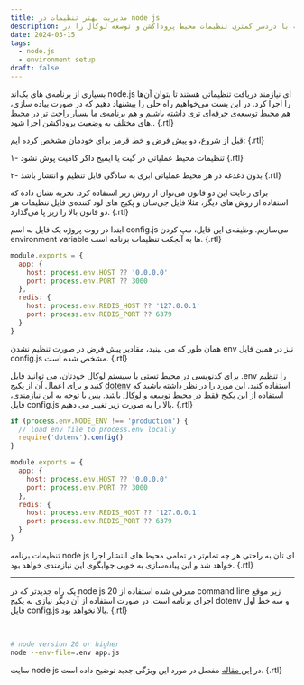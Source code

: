 ```yaml
---
title: مدیریت بهتر تنظیمات در node js
description: چگونه با دردسر کمتری تنظیمات محیط پروداکشن و توسعه لوکال را در node js پیاده‌سازی کنیم
date: 2024-03-15
tags:
  - node.js
  - environment setup
draft: false
---
```

بسیاری از برنامه‌ی های بک‌اند node.js ای نیازمند دریافت تنظیماتی هستند تا بتوان آن‌ها را اجرا کرد. در این پست می‌خواهیم راه حلی را پیشنهاد دهیم که در صورت پیاده سازی، هم محیط توسعه‌ی حرفه‌ای تری داشته باشیم و هم برنامه‌ی ما بسیار راحت‌ تر در محیط های مختلف به وضعیت پروداکشن اجرا شود.. {.rtl}

قبل از شروع، دو پیش فرض و خط قرمز برای خودمان مشخص کرده ایم: {.rtl}

۱- تنظیمات محیط عملیاتی در گیت یا ایمیج داکر کامیت پوش نشود {.rtl}

۲- بدون دغدغه در هر محیط عملیاتی ابری به سادگی قابل تنظیم و انتشار باشد {.rtl}

برای رعایت این دو قانون می‌توان از روش زیر استفاده کرد. تجربه نشان داده که استفاده از روش های دیگر، مثلا فایل جی‌سان و پکیج های لود کننده‌ی فایل  تنظیمات هر دو قانون بالا را زیر پا می‌گذارد. {.rtl}

ابتدا در روت پروژه یک فایل به اسم config.js می‌سازیم. وظیفه‌ی این فایل، مپ کردن environment variable ها به آبجکت تنظیمات برنامه است. {.rtl}

```js
module.exports = {
  app: {
    host: process.env.HOST ?? '0.0.0.0'
    port: process.env.PORT ?? 3000
  },
  redis: {
    host: process.env.REDIS_HOST ?? '127.0.0.1'
    port: process.env.REDIS_PORT ?? 6379
  }
}
```
همان طور که می بینید، مقادیر پیش فرض در صورت تنظیم نشدن env نیز در همین فایل config.js مشخص شده است. {.rtl}

برای کدنویسی در محیط تستی یا سیستم لوکال خودتان، می توانید فایل .env را تنظیم کنید و برای اعمال آن از پکیج [dotenv](https://www.npmjs.com/package/dotenv) استفاده کنید. این مورد را در نظر داشته باشید که استفاده از این پکیج فقط در محیط توسعه و لوکال باشد. پس با توجه به این نیازمندی، فایل config.js بالا را به صورت زیر تغییر می دهیم. {.rtl}

```js
if (process.env.NODE_ENV !== 'production') {
  // load env file to process.env locally
  require('dotenv').config()
}

module.exports = {
  app: {
    host: process.env.HOST ?? '0.0.0.0'
    port: process.env.PORT ?? 3000
  },
  redis: {
    host: process.env.REDIS_HOST ?? '127.0.0.1'
    port: process.env.REDIS_PORT ?? 6379
  }
}
```
تنظیمات برنامه‌ node js ای تان به راحتی هر چه تمام‌تر در تمامی محیط های انتشار اجرا خواهد شد و این پیاده‌سازی به خوبی جوابگوی این نیازمندی خواهد بود. {.rtl}

___

 یک راه جدیدتر که در node js 20 معرفی شده استفاده از command line زیر موقع اجرای برنامه است. در صورت استفاده از آن دیگر نیازی به پکیج dotenv و سه خط اول فایل config.js بالا نخواهد بود. {.rtl}

‍
```bash
# node version 20 or higher
node --env-file=.env app.js
```

سایت node js در [این مقاله](https://nodejs.org/en/learn/command-line/how-to-read-environment-variables-from-nodejs) مفصل در مورد این ویژگی جدید توضیح داده است. {.rtl}